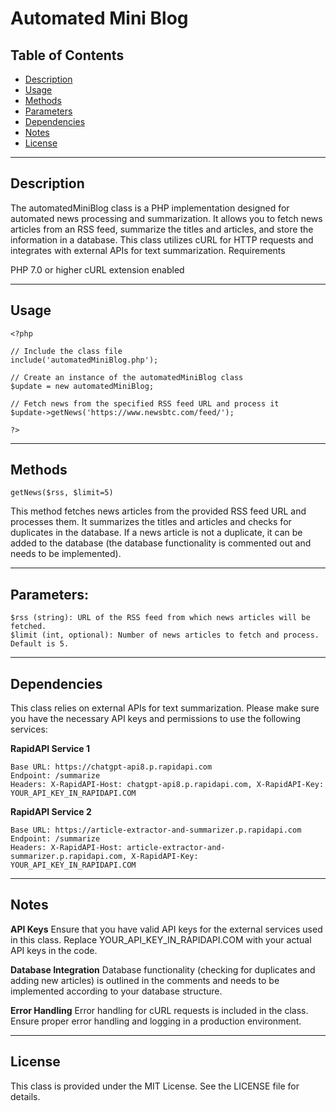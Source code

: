 # Automated Mini Blog

## Table of Contents

- [Description](#description)
- [Usage](#usage)
- [Methods](#methods)
- [Parameters](#parameters)
- [Dependencies](#dependencies)
- [Notes](#notes)
- [License](#license)

---

## Description

The automatedMiniBlog class is a PHP implementation designed for automated news processing and summarization. It allows you to fetch news articles from an RSS feed, summarize the titles and articles, and store the information in a database. This class utilizes cURL for HTTP requests and integrates with external APIs for text summarization. Requirements

PHP 7.0 or higher
cURL extension enabled

---

## Usage

    <?php
    
    // Include the class file
    include('automatedMiniBlog.php');
    
    // Create an instance of the automatedMiniBlog class
    $update = new automatedMiniBlog;
    
    // Fetch news from the specified RSS feed URL and process it
    $update->getNews('https://www.newsbtc.com/feed/');
    
    ?>

---

## Methods

    getNews($rss, $limit=5)

This method fetches news articles from the provided RSS feed URL and processes them. It summarizes the titles and articles and checks for duplicates in the database. If a news article is not a duplicate, it can be added to the database (the database functionality is commented out and needs to be implemented).

---

## Parameters:

    $rss (string): URL of the RSS feed from which news articles will be fetched.
    $limit (int, optional): Number of news articles to fetch and process. Default is 5.

---

## Dependencies

This class relies on external APIs for text summarization. Please make sure you have the necessary API keys and permissions to use the following services:

**RapidAPI Service 1**

    Base URL: https://chatgpt-api8.p.rapidapi.com
    Endpoint: /summarize
    Headers: X-RapidAPI-Host: chatgpt-api8.p.rapidapi.com, X-RapidAPI-Key: YOUR_API_KEY_IN_RAPIDAPI.COM

**RapidAPI Service 2**

    Base URL: https://article-extractor-and-summarizer.p.rapidapi.com
    Endpoint: /summarize
    Headers: X-RapidAPI-Host: article-extractor-and-summarizer.p.rapidapi.com, X-RapidAPI-Key: YOUR_API_KEY_IN_RAPIDAPI.COM

---

## Notes

**API Keys**
Ensure that you have valid API keys for the external services used in this class. Replace YOUR_API_KEY_IN_RAPIDAPI.COM with your actual API keys in the code.

**Database Integration**
Database functionality (checking for duplicates and adding new articles) is outlined in the comments and needs to be implemented according to your database structure.

**Error Handling**
Error handling for cURL requests is included in the class. Ensure proper error handling and logging in a production environment.

---

## License

This class is provided under the MIT License. See the LICENSE file for details.
